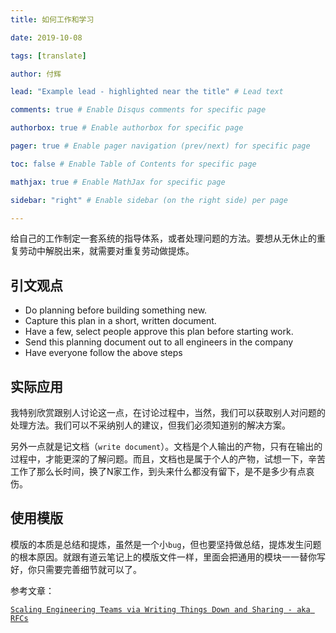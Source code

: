 ```yaml
---
title: 如何工作和学习

date: 2019-10-08

tags: [translate]

author: 付辉

lead: "Example lead - highlighted near the title" # Lead text

comments: true # Enable Disqus comments for specific page

authorbox: true # Enable authorbox for specific page

pager: true # Enable pager navigation (prev/next) for specific page

toc: false # Enable Table of Contents for specific page

mathjax: true # Enable MathJax for specific page

sidebar: "right" # Enable sidebar (on the right side) per page

---
```


给自己的工作制定一套系统的指导体系，或者处理问题的方法。要想从无休止的重复劳动中解脱出来，就需要对重复劳动做提炼。

## 引文观点

- Do planning before building something new.
- Capture this plan in a short, written document.
- Have a few, select people approve this plan before starting work.
- Send this planning document out to all engineers in the company
- Have everyone follow the above steps

## 实际应用

我特别欣赏跟别人讨论这一点，在讨论过程中，当然，我们可以获取别人对问题的处理方法。我们可以不采纳别人的建议，但我们必须知道别的解决方案。

另外一点就是记文档（`write document`）。文档是个人输出的产物，只有在输出的过程中，才能更深的了解问题。而且，文档也是属于个人的产物，试想一下，辛苦工作了那么长时间，换了N家工作，到头来什么都没有留下，是不是多少有点哀伤。

## 使用模版

模版的本质是总结和提炼，虽然是一个小`bug`，但也要坚持做总结，提炼发生问题的根本原因。就跟有道云笔记上的模版文件一样，里面会把通用的模块一一替你写好，你只需要完善细节就可以了。

参考文章：

[`Scaling Engineering Teams via Writing Things Down and Sharing - aka RFCs`](https://blog.pragmaticengineer.com/scaling-engineering-teams-via-writing-things-down-rfcs/?utm_source=wanqu.co&utm_campaign=Wanqu+Daily&utm_medium=website)